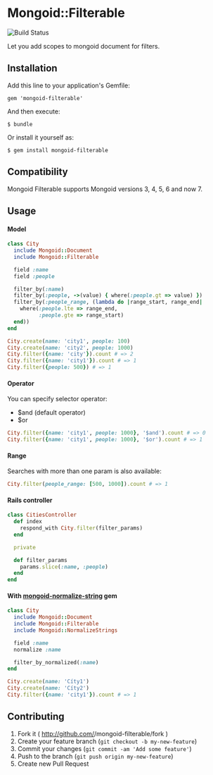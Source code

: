 # Mongoid::Filterable
![Build Status](https://travis-ci.org/nosolosoftware/mongoid-filterable.svg?branch=master)

Let you add scopes to mongoid document for filters.

## Installation

Add this line to your application's Gemfile:

    gem 'mongoid-filterable'

And then execute:

    $ bundle

Or install it yourself as:

    $ gem install mongoid-filterable

## Compatibility

Mongoid Filterable supports Mongoid versions 3, 4, 5, 6 and now 7.

## Usage

#### Model

```ruby
class City
  include Mongoid::Document
  include Mongoid::Filterable

  field :name
  field :people

  filter_by(:name)
  filter_by(:people, ->(value) { where(:people.gt => value) })
  filter_by(:people_range, (lambda do |range_start, range_end|
    where(:people.lte => range_end,
          :people.gte => range_start)
  end))
end

City.create(name: 'city1', people: 100)
City.create(name: 'city2', people: 1000)
City.filter({name: 'city'}).count # => 2
City.filter({name: 'city1'}).count # => 1
City.filter({people: 500}) # => 1
```

#### Operator

You can specify selector operator:

* $and (default operator)
* $or

```ruby
City.filter({name: 'city1', people: 1000}, '$and').count # => 0
City.filter({name: 'city1', people: 1000}, '$or').count # => 1
```

#### Range

Searches with more than one param is also available:

```ruby
City.filter(people_range: [500, 1000]).count # => 1
```

#### Rails controller

```ruby
class CitiesController
  def index
    respond_with City.filter(filter_params)
  end

  private

  def filter_params
    params.slice(:name, :people)
  end
end
```

#### With [mongoid-normalize-string](https://github.com/nosolosoftware/mongoid-normalize-strings) gem

```ruby
class City
  include Mongoid::Document
  include Mongoid::Filterable
  include Mongoid::NormalizeStrings

  field :name
  normalize :name

  filter_by_normalized(:name)
end

City.create(name: 'Cíty1')
City.create(name: 'Cíty2')
City.filter({name: 'city1'}).count # => 1
```

## Contributing

1. Fork it ( http://github.com/<my-github-username>/mongoid-filterable/fork )
2. Create your feature branch (`git checkout -b my-new-feature`)
3. Commit your changes (`git commit -am 'Add some feature'`)
4. Push to the branch (`git push origin my-new-feature`)
5. Create new Pull Request
